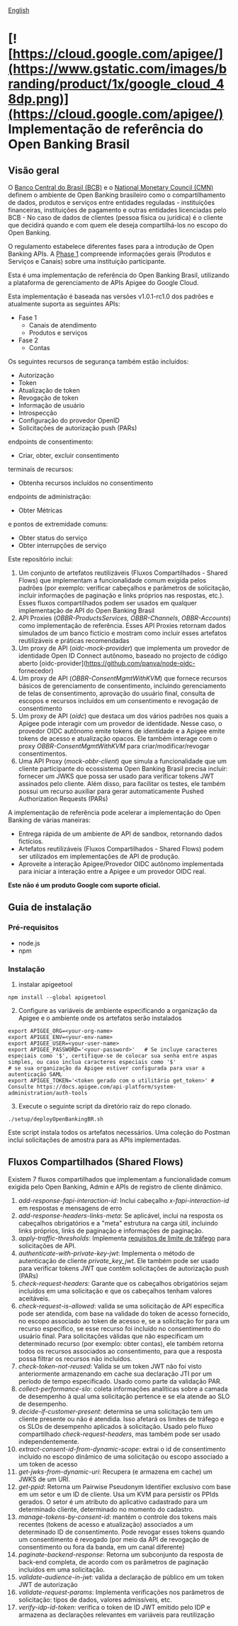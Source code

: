 [English](./README.md)

# [![https://cloud.google.com/apigee/](https://www.gstatic.com/images/branding/product/1x/google_cloud_48dp.png)](https://cloud.google.com/apigee/)  Implementação de referência do Open Banking Brasil

## Visão geral

O [Banco Central do Brasil (BCB)](https://www.bcb.gov.br/en/about) e o [National Monetary Council (CMN)](https://www.bcb.gov.br/en/about/cmnen) definem o ambiente de Open Banking brasileiro como o compartilhamento de dados, produtos e serviços entre entidades reguladas - instituições financeiras, instituições de pagamento e outras entidades licenciadas pelo BCB - No caso de dados de clientes (pessoa física ou jurídica) é o cliente que decidirá quando e com quem ele deseja compartilhá-los no escopo do Open Banking.

O regulamento estabelece diferentes fases para a introdução de Open Banking APIs. A [Phase 1](https://openbanking-brasil.github.io/areadesenvolvedor/#fase-1-apis-do-open-banking-brasil) compreende informações gerais (Produtos e Serviços e Canais) sobre uma instituição participante.

Esta é uma implementação de referência do Open Banking Brasil, utilizando a plataforma de gerenciamento de APIs Apigee do Google Cloud.

Esta implementação é baseada nas versões v1.0.1-rc1.0 dos padrões e atualmente suporta as seguintes APIs:

- Fase 1
   - Canais de atendimento
   - Produtos e serviços
- Fase 2
   - Contas

Os seguintes recursos de segurança também estão incluídos:
   - Autorização
   - Token
   - Atualização de token
   - Revogação de token
   - Informação de usuário
   - Introspecção
   - Configuração do provedor OpenID
   - Solicitações de autorização push (PARs)

endpoints de consentimento:
   - Criar, obter, excluir consentimento

terminais de recursos:
   - Obtenha recursos incluídos no consentimento

endpoints de administração:
   - Obter Métricas

e pontos de extremidade comuns:
   - Obter status do serviço
   - Obter interrupções de serviço



Este repositório inclui:

1. Um conjunto de artefatos reutilizáveis (Fluxos Compartilhados - Shared Flows) que implementam a funcionalidade comum exigida pelos padrões (por exemplo: verificar cabeçalhos e parâmetros de solicitação, incluir informações de paginação e links próprios nas respostas, etc.). Esses fluxos compartilhados podem ser usados em qualquer implementação de API do Open Banking Brasil
2. API Proxies (*OBBR-ProductsServices, OBBR-Channels*, *OBBR-Accounts*) como implementação de referência. Esses API Proxies retornam dados simulados de um banco fictício e mostram como incluir esses artefatos reutilizáveis e práticas recomendadas
3. Um proxy de API (*oidc-mock-provider*) que implementa um provedor de identidade Open ID Connect autônomo, baseado no projecto de código aberto [oidc-provider](https://github.com/panva/node-oidc- fornecedor)
4. Um proxy de API (*OBBR-ConsentMgmtWithKVM*) que fornece recursos básicos de gerenciamento de consentimento, incluindo gerenciamento de telas de consentimento, aprovação do usuário final, consulta de escopos e recursos incluídos em um consentimento e revogação de consentimento
5. Um proxy de API (*oidc*) que destaca um dos vários padrões nos quais a Apigee pode interagir com um provedor de identidade. Nesse caso, o provedor OIDC autônomo emite tokens de identidade e a Apigee emite tokens de acesso e atualização opacos. Ele também interage com o proxy *OBBR-ConsentMgmtWithKVM* para criar/modificar/revogar consentimentos.
6. Uma API Proxy (*mock-obbr-client*) que simula a funcionalidade que um cliente participante do ecossistema Open Banking Brasil precisa incluir: fornecer um JWKS que possa ser usado para verificar tokens JWT assinados pelo cliente. Além disso, para facilitar os testes, ele também possui um recurso auxiliar para gerar automaticamente Pushed Authorization Requests (PARs)

A implementação de referência pode acelerar a implementação do Open Banking de várias maneiras:

 - Entrega rápida de um ambiente de API de sandbox, retornando dados fictícios.
 - Artefatos reutilizáveis (Fluxos Compartilhados - Shared Flows) podem ser utilizados em implementações de API de produção.
 - Aproveite a interação Apigee/Provedor OIDC autônomo implementada para iniciar a interação entre a Apigee e um provedor OIDC real.

**Este não é um produto Google com suporte oficial.**

## Guia de instalação

### Pré-requisitos
- node.js
- npm

### Instalação
1. instalar apigeetool
```
npm install --global apigeetool
```
2. Configure as variáveis de ambiente especificando a organização da Apigee e o ambiente onde os artefatos serão instalados
```
export APIGEE_ORG=<your-org-name>
export APIGEE_ENV=<your-env-name>
export APIGEE_USER=<your-user-name>
export APIGEE_PASSWORD='<your-password>'   # Se incluye caracteres especiais como '$', certifique-se de colocar sua senha entre aspas simples, ou caso inclua caracteres especiais como '$'
# se sua organização da Apigee estiver configurada para usar a autenticação SAML
export APIGEE_TOKEN='<token gerado com o utilitário get_token>' # Consulte https://docs.apigee.com/api-platform/system-administration/auth-tools
```
3. Execute o seguinte script da diretório raiz do repo clonado.
```
./setup/deployOpenBankingBR.sh
```
Este script instala todos os artefatos necessários. Uma coleção do Postman inclui solicitações de amostra para as APIs implementadas.


## Fluxos Compartilhados (Shared Flows)

Existem 7 fluxos compartilhados que implementam a funcionalidade comum exigida pelo Open Banking, Admin e APIs de registro de cliente dinâmico.

1. *add-response-fapi-interaction-id*: Inclui cabeçalho *x-fapi-interaction-id* em respostas e mensagens de erro
2. *add-response-headers-links-meta*: Se aplicável, inclui na resposta os cabeçalhos obrigatórios e a "meta" estrutura na carga útil, incluindo links próprios, links de paginação e informações de paginação.
3. *apply-traffic-thresholds*: Implementa [requisitos de limite de tráfego](https://openbanking-brasil.github.io/areadesenvolvedor/#limites-de-trafego-de-requisicoes) para solicitações de API.
4. *authenticate-with-private-key-jwt*: Implementa o método de autenticação de cliente *private_key_jwt*. Ele também pode ser usado para verificar tokens JWT que contêm solicitações de autorização push (PARs)
5. *check-request-headers*: Garante que os cabeçalhos obrigatórios sejam incluídos em uma solicitação e que os cabeçalhos tenham valores aceitáveis.
6. *check-request-is-allowed*: valida se uma solicitação de API específica pode ser atendida, com base na validade do token de acesso fornecido, no escopo associado ao token de acesso e, se a solicitação for para um recurso específico, se esse recurso foi incluído no consentimento do usuário final. Para solicitações válidas que não especificam um determinado recurso (por exemplo: obter contas), ele também retorna todos os recursos associados ao consentimento, para que a resposta possa filtrar os recursos não incluídos.
7. *check-token-not-reused*: Valida se um token JWT não foi visto anteriormente armazenando em cache sua declaração JTI por um período de tempo especificado. Usado como parte da validação PAR.
8. *collect-performance-slo*: coleta informações analíticas sobre a camada de desempenho à qual uma solicitação pertence e se ela atende ao SLO de desempenho.
9. *decide-if-customer-present*: determina se uma solicitação tem um cliente presente ou não é atendida. Isso afetará os limites de tráfego e os SLOs de desempenho aplicados à solicitação. Usado pelo fluxo compartilhado *check-request-headers*, mas também pode ser usado independentemente.
10. *extract-consent-id-from-dynamic-scope*: extrai o id de consentimento incluído no escopo dinâmico de uma solicitação ou escopo associado a um token de acesso
11. *get-jwks-from-dynamic-uri*: Recupera (e armazena em cache) um JWKS de um URI.
12. *get-ppid*: Retorna um Pairwise Pseudonym Identifier exclusivo com base em um setor e um ID de cliente. Usa um KVM para persistir os PPIds gerados. O setor é um atributo do aplicativo cadastrado para um determinado cliente, determinado no momento do cadastro.
13. *manage-tokens-by-consent-id*: mantém o controle dos tokens mais recentes (tokens de acesso e atualização) associados a um determinado ID de consentimento. Pode revogar esses tokens quando um consentimento é revogado (por meio da API de revogação de consentimento ou fora da banda, em um canal diferente)
14. *paginate-backend-response*: Retorna um subconjunto da resposta de back-end completa, de acordo com os parâmetros de paginação incluídos em uma solicitação.
15. *validate-audience-in-jwt*: valida a declaração de público em um token JWT de autorização
16. *validate-request-params*: Implementa verificações nos parâmetros de solicitação: tipos de dados, valores admissíveis, etc.
17. *verify-idp-id-token*: verifica o token de ID JWT emitido pelo IDP e armazena as declarações relevantes em variáveis ​​para reutilização
